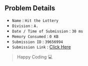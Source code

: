 ## Problem Details 
 
- `Name`                      : `Hit the Lottery`
- `Division`                  : `A.`
- `Date / Time of Submission` : `30 ms`
- `Memory Consumed`           : `0 KB`
- `Submission ID`             : `39656994`
- `Submission Link`           : [Click Here](http://codeforces.com/contest/996/submission/39656994)

> Happy Coding   :computer: